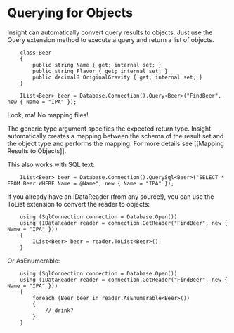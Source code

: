 # Querying for Objects #

Insight can automatically convert query results to objects. Just use the Query extension method to execute a query and return a list of objects.

		class Beer
		{
			public string Name { get; internal set; }
			public string Flavor { get; internal set; }
			public decimal? OriginalGravity { get; internal set; }
		}

		IList<Beer> beer = Database.Connection().Query<Beer>("FindBeer", new { Name = "IPA" });

Look, ma! No mapping files!

The generic type argument specifies the expected return type. Insight automatically creates a mapping between the schema of the result set and the object type and performs the mapping. For more details see [[Mapping Results to Objects]].

This also works with SQL text:

		IList<Beer> beer = Database.Connection().QuerySql<Beer>("SELECT * FROM Beer WHERE Name = @Name", new { Name = "IPA" });

If you already have an IDataReader (from any source!), you can use the ToList extension to convert the reader to objects:

		using (SqlConnection connection = Database.Open())
		using (IDataReader reader = connection.GetReader("FindBeer", new { Name = "IPA" }))
		{
			IList<Beer> beer = reader.ToList<Beer>();
		}

Or AsEnumerable<T>:

		using (SqlConnection connection = Database.Open())
		using (IDataReader reader = connection.GetReader("FindBeer", new { Name = "IPA" }))
		{
			foreach (Beer beer in reader.AsEnumerable<Beer>())
			{
				// drink?
			}
		}